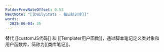 ```yaml
---
FolderPrevNoteOffset: 0.53
NextNote: "[[DailyStats - 每日统计库]]"
words:
  2025-06-04: 35
---
```


替代 [[customJS代码]] 和 [[Templater用户函数]]，通过脚本笔记定义类对象和用户函数库，简称为[[类库笔记]]。

